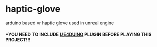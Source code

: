 # haptic-glove
arduino based vr haptic glove used in unreal engine


#### *YOU NEED TO INCLUDE [UE4DUINO](https://github.com/RVillani/UE4Duino) PLUGIN BEFORE PLAYING THIS PROJECT!!!
